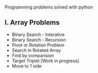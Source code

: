 Programming problems solved with python

## I. Array Problems
* Binary Search - Interative
* Binary Search - Recursion
* Pivot or Rotation Problem
* Search in Rotated Array
* Find by comparision
* Target Triplet [Work in progress]
* Move to 1 side 